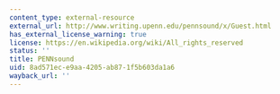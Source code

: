 ```yaml
---
content_type: external-resource
external_url: http://www.writing.upenn.edu/pennsound/x/Guest.html
has_external_license_warning: true
license: https://en.wikipedia.org/wiki/All_rights_reserved
status: ''
title: PENNsound
uid: 8ad571ec-e9aa-4205-ab87-1f5b603da1a6
wayback_url: ''
---
```

